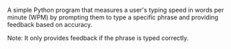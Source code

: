 A simple Python program that measures a user's typing speed in words per minute (WPM) by prompting them to type a specific phrase and providing feedback based on accuracy.

Note: It only provides feedback if the phrase is typed correctly.
